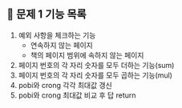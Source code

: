 ## 🚀 문제 1 기능 목록

1. 예외 사항을 체크하는 기능
    - 연속하지 않는 페이지
    - 책의 페이지 범위에 속하지 않는 페이지
2. 페이지 번호의 각 자리 숫자를 모두 더하는 기능(sum)
3. 페이지 번호의 각 자리 숫자를 모두 곱하는 기능(mul)
4. pobi와 crong 각각 최대값 갱신
5. pobi와 crong 최대값 비교 후 답 return